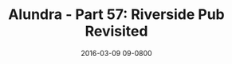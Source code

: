 ---
layout: entry.pug
title: "Alundra - Part 57: Riverside Pub Revisited"
date: 2016-03-09 09-0800
publishDate: 2017-10-31 12:00:00 -0800
categories: playthroughs alundra
draft: true
---